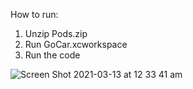 How to run:
  
  1. Unzip Pods.zip
  2. Run GoCar.xcworkspace
  3. Run the code
 
![Screen Shot 2021-03-13 at 12 33 41 am](https://user-images.githubusercontent.com/41944095/110947043-c399cd80-8393-11eb-8b44-bb899b2edb5d.png)
